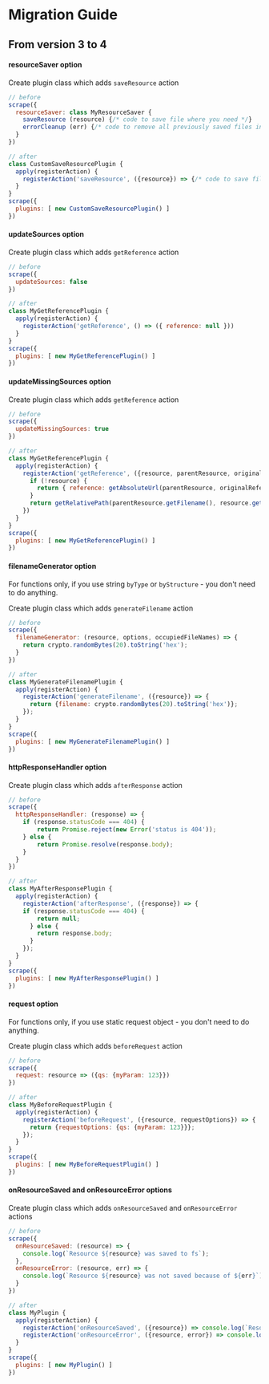 # Migration Guide

## From version 3 to 4

#### resourceSaver option

Create plugin class which adds `saveResource` action
```javascript
// before
scrape({
  resourceSaver: class MyResourceSaver {
  	saveResource (resource) {/* code to save file where you need */}
  	errorCleanup (err) {/* code to remove all previously saved files in case of error */}
  }
})

// after
class CustomSaveResourcePlugin {
  apply(registerAction) {
    registerAction('saveResource', ({resource}) => {/* code to save file where you need */})
  }
}
scrape({
  plugins: [ new CustomSaveResourcePlugin() ]
})
```

#### updateSources option

Create plugin class which adds `getReference` action
```javascript
// before
scrape({
  updateSources: false
})

// after
class MyGetReferencePlugin {
  apply(registerAction) {
    registerAction('getReference', () => ({ reference: null }))
  }
}
scrape({
  plugins: [ new MyGetReferencePlugin() ]
})
```

#### updateMissingSources option

Create plugin class which adds `getReference` action
```javascript
// before
scrape({
  updateMissingSources: true
})

// after
class MyGetReferencePlugin {
  apply(registerAction) {
    registerAction('getReference', ({resource, parentResource, originalReference}) => {
      if (!resource) {
        return { reference: getAbsoluteUrl(parentResource, originalReference) }
      }
      return getRelativePath(parentResource.getFilename(), resource.getFilename());
    })
  }
}
scrape({
  plugins: [ new MyGetReferencePlugin() ]
})
```

#### filenameGenerator option 

For functions only, if you use string `byType` or `byStructure` - you don't need to do anything.

Create plugin class which adds `generateFilename` action
```javascript
// before
scrape({
  filenameGenerator: (resource, options, occupiedFileNames) => {
    return crypto.randomBytes(20).toString('hex'); 
  }
})

// after
class MyGenerateFilenamePlugin {
  apply(registerAction) {
    registerAction('generateFilename', ({resource}) => {
      return {filename: crypto.randomBytes(20).toString('hex')};
    });
  }
}
scrape({
  plugins: [ new MyGenerateFilenamePlugin() ]
})
```

#### httpResponseHandler option

Create plugin class which adds `afterResponse` action
```javascript
// before
scrape({
  httpResponseHandler: (response) => {
  	if (response.statusCode === 404) {
		return Promise.reject(new Error('status is 404'));
	} else {
		return Promise.resolve(response.body);
  	}
  }
})

// after
class MyAfterResponsePlugin {
  apply(registerAction) {
    registerAction('afterResponse', ({response}) => {
    if (response.statusCode === 404) {
        return null;
      } else {
        return response.body;
      }
    });
  }
}
scrape({
  plugins: [ new MyAfterResponsePlugin() ]
})
```

#### request option
For functions only, if you use static request object - you don't need to do anything.

Create plugin class which adds `beforeRequest` action
```javascript
// before
scrape({
  request: resource => ({qs: {myParam: 123}})
})

// after
class MyBeforeRequestPlugin {
  apply(registerAction) {
    registerAction('beforeRequest', ({resource, requestOptions}) => {
      return {requestOptions: {qs: {myParam: 123}}};
    });
  }
}
scrape({
  plugins: [ new MyBeforeRequestPlugin() ]
})
```

#### onResourceSaved and onResourceError options

Create plugin class which adds `onResourceSaved` and `onResourceError` actions
```javascript
// before
scrape({
  onResourceSaved: (resource) => {
  	console.log(`Resource ${resource} was saved to fs`);
  },
  onResourceError: (resource, err) => {
  	console.log(`Resource ${resource} was not saved because of ${err}`);
  }
})

// after
class MyPlugin {
  apply(registerAction) {
    registerAction('onResourceSaved', ({resource}) => console.log(`Resource ${resource.url} saved!`));
    registerAction('onResourceError', ({resource, error}) => console.log(`Resource ${resource.url} has error ${error}`));
  }
}
scrape({
  plugins: [ new MyPlugin() ]
})
```
